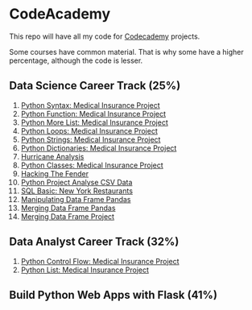 # CodeAcademy
This repo will have all my code for [Codecademy](https://www.codecademy.com/profiles/FarhanKhalifaIbrahim) projects.

Some courses have common material. That is why some have a higher percentage, although the code is lesser.

## Data Science Career Track (25%)
1. [Python Syntax: Medical Insurance Project](https://gist.github.com/7efe06c2e430cc1fb9e227f835f28c57)
2. [Python Function: Medical Insurance Project](https://gist.github.com/c517acecd9cf29e51d09747a82ea2f6c)
3. [Python More List: Medical Insurance Project](https://gist.github.com/ae9d24c9ade37a212ed9a49848510b09)
4. [Python Loops: Medical Insurance Project](https://gist.github.com/89cf999152da5deece4985bc9fc6b002)
5. [Python Strings: Medical Insurance Project](https://gist.github.com/499184bbd4adbc188885b09b837e0d97)
6. [Python Dictionaries: Medical Insurance Project](https://gist.github.com/fa6d091c830087b8a51d92bf23f2e317)
7. [Hurricane Analysis](https://gist.github.com/c5c6459a655ae7518a9c1d198a03626c)
8. [Python Classes: Medical Insurance Project](https://gist.github.com/aca58379a36685a7ae6360e34850c570)
9. [Hacking The Fender](https://gist.github.com/f6e7d3657f34ec3acae3edeb1ea4aece)
10. [Python Project Analyse CSV Data](https://github.com/Farhan-Khalifa-Ibrahim/CodeAcademy/tree/main/python-portfolio)
11. [SQL Basic: New York Restaurants](https://gist.github.com/ad29eb5be07cde6f339a824c7d68b037)
12. [Manipulating Data Frame Pandas](https://github.com/Farhan-Khalifa-Ibrahim/CodeAcademy/blob/main/Manipulating%20Data%20Frame%20Pandas.py)
13. [Merging Data Frame Pandas](https://github.com/Farhan-Khalifa-Ibrahim/CodeAcademy/blob/main/Merging%20Data%20Frame%20Pandas.py)
14. [Merging Data Frame Project](https://github.com/Farhan-Khalifa-Ibrahim/CodeAcademy/blob/main/Merging%20Data%20Frame%20Project.py)

## Data Analyst Career Track (32%)
1. [Python Control Flow: Medical Insurance Project](https://gist.github.com/59f754db28b8a1c8bceb1b3180dd6367)
2. [Python List: Medical Insurance Project](https://gist.github.com/9567623ffc6682fa8bdaac674c2e270f)

## Build Python Web Apps with Flask (41%)
